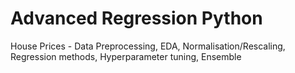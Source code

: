 # Advanced Regression Python
 House Prices - Data Preprocessing, EDA, Normalisation/Rescaling, Regression methods, Hyperparameter tuning, Ensemble  

